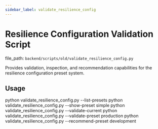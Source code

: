 ```yaml
---
sidebar_label: validate_resilience_config
---
```


# Resilience Configuration Validation Script

  file_path: `backend/scripts/old/validate_resilience_config.py`

Provides validation, inspection, and recommendation capabilities for the
resilience configuration preset system.

## Usage

python validate_resilience_config.py --list-presets
python validate_resilience_config.py --show-preset simple
python validate_resilience_config.py --validate-current
python validate_resilience_config.py --validate-preset production
python validate_resilience_config.py --recommend-preset development

